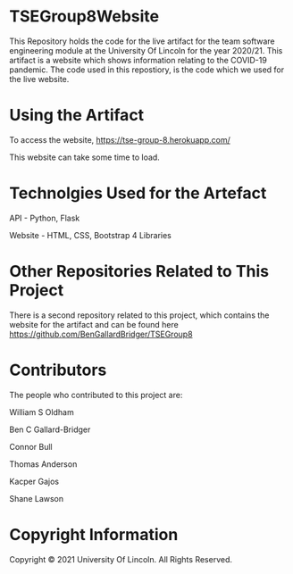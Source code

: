 # TSEGroup8Website

This Repository holds the code for the live artifact for the team software engineering module at the University Of Lincoln for the year 2020/21.
This artifact is a website which shows information relating to the COVID-19 pandemic.
The code used in this repostiory, is the code which we used for the live website.

# **Using the Artifact**

To access the website, https://tse-group-8.herokuapp.com/

This website can take some time to load.

# **Technolgies Used for the Artefact**

API - Python, Flask

Website - HTML, CSS, Bootstrap 4 Libraries

# **Other Repositories Related to This Project**

There is a second repository related to this project, which contains the website for the artifact and can be found here https://github.com/BenGallardBridger/TSEGroup8

# **Contributors**

The people who contributed to this project are:

William S Oldham

Ben C Gallard-Bridger

Connor Bull

Thomas Anderson

Kacper Gajos

Shane Lawson

# **Copyright Information**

Copyright © 2021 University Of Lincoln. All Rights Reserved.
